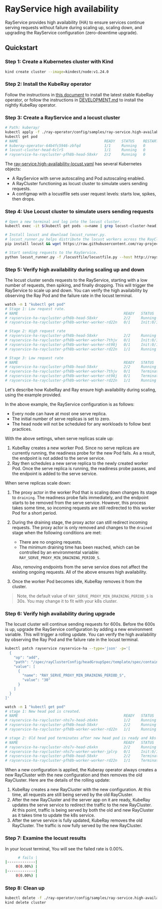 <!-- markdownlint-disable MD013 -->
# RayService high availability

RayService provides high availability (HA) to ensure services continue serving requests without failure during scaling up, scaling down, and upgrading the RayService configuration (zero-downtime upgrade).

## Quickstart

### Step 1: Create a Kubernetes cluster with Kind

```sh
kind create cluster --image=kindest/node:v1.24.0
```

### Step 2: Install the KubeRay operator

Follow the instructions in [this document](/helm-chart/kuberay-operator/README.md) to install the latest stable KubeRay operator, or follow the instructions in [DEVELOPMENT.md](/ray-operator/DEVELOPMENT.md) to install the nightly KubeRay operator.

### Step 3: Create a RayService and a locust cluster

```sh
# Path: kuberay/
kubectl apply -f ./ray-operator/config/samples/ray-service.high-availability-locust.yaml
kubectl get pod
# NAME                                        READY   STATUS    RESTARTS   AGE
# kuberay-operator-64b4fc5946-zbfqd           1/1     Running   0          72s
# locust-cluster-head-6clr5                   1/1     Running   0          38s
# rayservice-ha-raycluster-pfh8b-head-58xkr   2/2     Running   0          36s
```

The [ray-service.high-availability-locust.yaml](/ray-operator/config/samples/ray-service.high-availability-locust.yaml) has several Kubernetes objects:

- A RayService with serve autoscaling and Pod autoscaling enabled.
- A RayCluster functioning as locust cluster to simulate users sending requests.
- A configmap with a locustfile sets user request levels: starts low, spikes, then drops.

### Step 4: Use Locust cluster to simulate users sending requests

```sh
# Open a new terminal and log into the locust cluster.
kubectl exec -it $(kubectl get pods -o=name | grep locust-cluster-head) -- bash

# Install locust and download locust_runner.py.
# locust_runner.py helps distribute the locust workers across the RayCluster.
pip install locust && wget https://raw.githubusercontent.com/ray-project/serve_workloads/main/microbenchmarks/locust_runner.py

# Start sending requests to the RayService.
python locust_runner.py -f /locustfile/locustfile.py --host http://rayservice-ha-serve-svc:8000
```

### Step 5: Verify high availability during scaling up and down

The locust cluster sends requests to the RayService, starting with a low number of requests, then spiking, and finally dropping. This will trigger the RayService to scale up and down. You can verify the high availability by observing the Ray Pod and the failure rate in the locust terminal.

```sh
watch -n 1 "kubectl get pod"
# Stage 1: Low request rate.
# NAME                                                 READY   STATUS     RESTARTS   AGE
# rayservice-ha-raycluster-pfh8b-head-58xkr            2/2     Running    0          78s
# rayservice-ha-raycluster-pfh8b-worker-worker-rd22n   0/1     Init:0/1   0          9s

# Stage 2: High request rate
# rayservice-ha-raycluster-pfh8b-head-58xkr            2/2     Running    0          113s
# rayservice-ha-raycluster-pfh8b-worker-worker-7thjv   0/1     Init:0/1   0          4s
# rayservice-ha-raycluster-pfh8b-worker-worker-nt98j   0/1     Init:0/1   0          4s
# rayservice-ha-raycluster-pfh8b-worker-worker-rd22n   1/1     Running    0          44s

# Stage 3: Low request rate
# NAME                                                 READY   STATUS        RESTARTS   AGE
# rayservice-ha-raycluster-pfh8b-head-58xkr            2/2     Running       0          3m38s
# rayservice-ha-raycluster-pfh8b-worker-worker-7thjv   0/1     Terminating   0          109s
# rayservice-ha-raycluster-pfh8b-worker-worker-nt98j   0/1     Terminating   0          109s
# rayservice-ha-raycluster-pfh8b-worker-worker-rd22n   1/1     Running       0          2m29s
```

Let's describe how KubeRay and Ray ensure high availability during scaling, using the example provided.

In the above example, the RayService configuration is as follows:

- Every node can have at most one serve replica.
- The initial number of serve replicas is set to zero.
- The head node will not be scheduled for any workloads to follow best practices.

With the above settings, when serve replicas scale up:

1. KubeRay creates a new worker Pod. Since no serve replicas are currently running, the readiness probe for the new Pod fails. As a result, the endpoint is not added to the serve service.
2. Ray then schedules a new serve replica to the newly created worker Pod. Once the serve replica is running, the readiness probe passes, and the endpoint is added to the serve service.

When serve replicas scale down:

1. The proxy actor in the worker Pod that is scaling down changes its stage to `draining`. The readiness probe fails immediately, and the endpoint starts to be removed from the serve service. However, this process takes some time, so incoming requests are still redirected to this worker Pod for a short period.
2. During the draining stage, the proxy actor can still redirect incoming requests. The proxy actor is only removed and changes to the `drained` stage when the following conditions are met:
    - There are no ongoing requests.
    - The minimum draining time has been reached, which can be controlled by an environmental variable: `RAY_SERVE_PROXY_MIN_DRAINING_PERIOD_S`.

    Also, removing endpoints from the serve service does not affect the existing ongoing requests. All of the above ensures high availability.
3. Once the worker Pod becomes idle, KubeRay removes it from the cluster.

  > Note, the default value of `RAY_SERVE_PROXY_MIN_DRAINING_PERIOD_S` is 30s. You may change it to fit with your k8s cluster.

### Step 6: Verify high availability during upgrade

The locust cluster will continue sending requests for 600s. Before the 600s is up, upgrade the RayService configuration by adding a new environment variable. This will trigger a rolling update. You can verify the high availability by observing the Ray Pod and the failure rate in the locust terminal.

```sh
kubectl patch rayservice rayservice-ha --type='json' -p='[
  {
    "op": "add",
    "path": "/spec/rayClusterConfig/headGroupSpec/template/spec/containers/0/env",
    "value": [
      {
        "name": "RAY_SERVE_PROXY_MIN_DRAINING_PERIOD_S",
        "value": "30"
      }
    ]
  }
]'

watch -n 1 "kubectl get pod"
# stage 1: New head pod is created.
# NAME                                                 READY   STATUS    RESTARTS   AGE
# rayservice-ha-raycluster-nhs7v-head-z6xkn            1/2     Running   0          4s
# rayservice-ha-raycluster-pfh8b-head-58xkr            2/2     Running   0          4m30s
# rayservice-ha-raycluster-pfh8b-worker-worker-rd22n   1/1     Running   0          3m21s

# stage 2: Old head pod terminates after new head pod is ready and k8s service is fully updated.
# NAME                                                 READY   STATUS        RESTARTS   AGE
# rayservice-ha-raycluster-nhs7v-head-z6xkn            2/2     Running       0          91s
# rayservice-ha-raycluster-nhs7v-worker-worker-jplrp   0/1     Init:0/1      0          3s
# rayservice-ha-raycluster-pfh8b-head-58xkr            2/2     Terminating   0          5m57s
# rayservice-ha-raycluster-pfh8b-worker-worker-rd22n   1/1     Terminating   0          4m48s
```

When a new configuration is applied, the Kuberay operator always creates a new RayCluster with the new configuration and then removes the old RayCluster.
Here are the details of the rolling update:

1. KubeRay creates a new RayCluster with the new configuration. At this time, all requests are still being served by the old RayCluster.
2. After the new RayCluster and the server app on it are ready, KubeRay updates the serve service to redirect the traffic to the new RayCluster. At this point, traffic is being served by both the old and new RayCluster as it takes time to update the k8s service.
3. After the serve service is fully updated, KubeRay removes the old RayCluster. The traffic is now fully served by the new RayCluster.

### Step 7: Examine the locust results

In your locust terminal, You will see the failed rate is 0.00%.

```sh
      # fails |
|-------------|
     0(0.00%) |
|-------------|
     0(0.00%) |
```

### Step 8: Clean up

```sh
kubectl delete -f ./ray-operator/config/samples/ray-service.high-availability-locust.yaml
kind delete cluster
```
